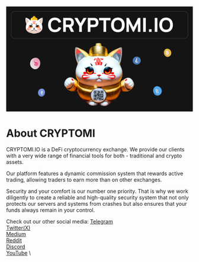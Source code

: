 ![](https://raw.githubusercontent.com/cryptomiex/community/main/img/header.png)
# About CRYPTOMI

CRYPTOMI.IO is a DeFi cryptocurrency exchange. We provide our clients with a very wide range of financial tools for both - traditional and crypto assets. 

Our platform features a dynamic commission system that rewards active trading, allowing traders to earn more than on other exchanges.

Security and your comfort is our number one priority. That is why we work diligently to create a reliable and high-quality security system that not only protects our servers and systems from crashes but also ensures that your funds always remain in your control.

Check out our other social media:
[Telegram](https://t.me/cryptomidefi) \
[Twitter(X)](https://twitter.com/cryptomi_off) \
[Medium]() \
[Reddit]() \
[Discord](https://discord.gg/sVKcpJ6Zkg) \
[YouTube]() \
